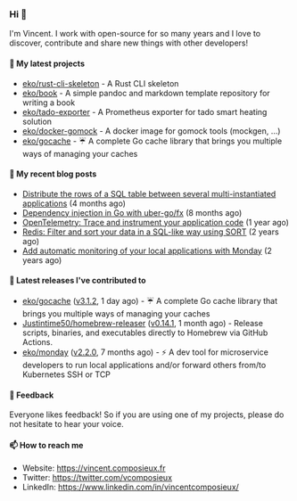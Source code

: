 ### Hi 👋

I'm Vincent. I work with open-source for so many years and I love to discover, contribute and share new things with other developers!

#### 🌱  My latest projects


- [eko/rust-cli-skeleton](https://github.com/eko/rust-cli-skeleton) - A Rust CLI skeleton
- [eko/book](https://github.com/eko/book) - A simple pandoc and markdown template repository for writing a book
- [eko/tado-exporter](https://github.com/eko/tado-exporter) - A Prometheus exporter for tado smart heating solution
- [eko/docker-gomock](https://github.com/eko/docker-gomock) - A docker image for gomock tools (mockgen, ...)
- [eko/gocache](https://github.com/eko/gocache) - ☔️ A complete Go cache library that brings you multiple ways of managing your caches

#### 📜  My recent blog posts


- [Distribute the rows of a SQL table between several multi-instantiated applications](https://vincent.composieux.fr/article/distribute-the-rows-of-a-sql-table-between-several-multi-instantiated-applications) (4 months ago)
- [Dependency injection in Go with uber-go/fx](https://vincent.composieux.fr/article/dependency-injection-in-go-with-uber-go-fx) (8 months ago)
- [OpenTelemetry: Trace and instrument your application code](https://vincent.composieux.fr/article/opentelemetry-trace-and-instrument-your-application-code) (1 year ago)
- [Redis: Filter and sort your data in a SQL-like way using SORT](https://vincent.composieux.fr/article/redis-filter-and-sort-your-data-in-a-sql-like-way-using-sort) (2 years ago)
- [Add automatic monitoring of your local applications with Monday](https://vincent.composieux.fr/article/add-automatic-monitoring-of-your-local-applications-with-monday) (2 years ago)

#### 🔭  Latest releases I've contributed to


- [eko/gocache](https://github.com/eko/gocache) ([v3.1.2](https://github.com/eko/gocache/releases/tag/v3.1.2), 1 day ago) - ☔️ A complete Go cache library that brings you multiple ways of managing your caches
- [Justintime50/homebrew-releaser](https://github.com/Justintime50/homebrew-releaser) ([v0.14.1](https://github.com/Justintime50/homebrew-releaser/releases/tag/v0.14.1), 1 month ago) - Release scripts, binaries, and executables directly to Homebrew via GitHub Actions.
- [eko/monday](https://github.com/eko/monday) ([v2.2.0](https://github.com/eko/monday/releases/tag/v2.2.0), 7 months ago) - ⚡️ A dev tool for microservice developers to run local applications and/or forward others from/to Kubernetes SSH or TCP

#### 💬  Feedback

Everyone likes feedback! So if you are using one of my projects, please do not hesitate to hear your voice.

#### 📫  How to reach me

- Website: https://vincent.composieux.fr
- Twitter: https://twitter.com/vcomposieux
- LinkedIn: https://www.linkedin.com/in/vincentcomposieux/
